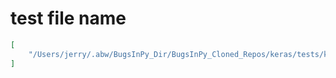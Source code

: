 # test file name

```json
[
    "/Users/jerry/.abw/BugsInPy_Dir/BugsInPy_Cloned_Repos/keras/tests/keras/layers/recurrent_test.py"
]
```
